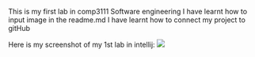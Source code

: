 This is my first lab in comp3111 Software engineering
I have learnt how to input image in the readme.md
I have learnt how to connect my project to gitHub


Here is my screenshot of my 1st lab in intellij:
<img src="C:\Users\anson\Desktop\Comp3111LEx\src\main\java\Lab1\comp3111lab1.png"/>